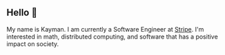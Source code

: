 ## Hello 👋

My name is Kayman. I am currently a Software Engineer at [Stripe](https://stripe.com/en-ca). I'm interested in math, distributed computing, and software that has a positive impact on society. 
